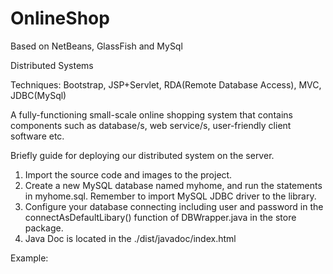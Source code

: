 # OnlineShop
Based on NetBeans, GlassFish and MySql  

Distributed Systems 

Techniques: Bootstrap, JSP+Servlet, RDA(Remote Database Access), MVC, JDBC(MySql)

A fully-functioning small-scale online shopping system that contains components such as database/s, web service/s, user-friendly client software etc. 

Briefly guide for deploying our distributed system on the server.  
1. Import the source code and images to the project.  
2. Create a new MySQL database named myhome, and run the statements in myhome.sql. Remember to import MySQL JDBC driver to the library.  
3. Configure your database connecting including user and password in the connectAsDefaultLibary() function of DBWrapper.java in the store package.  
4. Java Doc is located in the ./dist/javadoc/index.html  

Example:  

